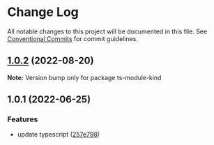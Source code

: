# Change Log

All notable changes to this project will be documented in this file.
See [Conventional Commits](https://conventionalcommits.org) for commit guidelines.

## [1.0.2](https://github.com/bluelovers/ws-ts-tool/compare/ts-module-kind@1.0.1...ts-module-kind@1.0.2) (2022-08-20)

**Note:** Version bump only for package ts-module-kind





## 1.0.1 (2022-06-25)


### Features

* update typescript ([257e798](https://github.com/bluelovers/ws-ts-tool/commit/257e79836e19aea45bb72d21aa3c7f6d7bbaf50c))
